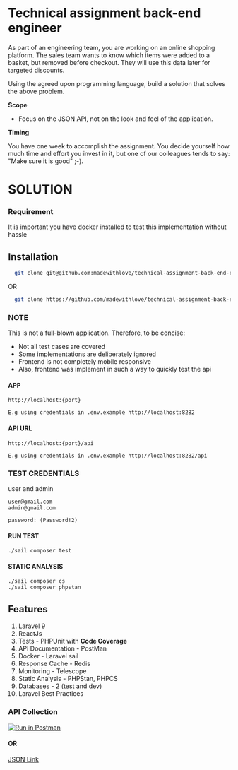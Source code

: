 # Technical assignment back-end engineer

As part of an engineering team, you are working on an online shopping platform. The sales team wants to know which items were added to a basket, but removed before checkout. They will use this data later for targeted discounts.

Using the agreed upon programming language, build a solution that solves the above problem.

**Scope**

* Focus on the JSON API, not on the look and feel of the application.

**Timing**

You have one week to accomplish the assignment. You decide yourself how much time and effort you invest in it, but one of our colleagues tends to say: "Make sure it is good" ;-).


# SOLUTION

### Requirement
It is important you have docker installed to test this implementation without hassle

## Installation
```bash
  git clone git@github.com:madewithlove/technical-assignment-back-end-engineer-chis0m.git shopper && cd shopper && ./setup.sh
````
  OR

```bash
  git clone https://github.com/madewithlove/technical-assignment-back-end-engineer-chis0m.git shopper && cd shopper && ./setup.sh
```



### NOTE
This is not a full-blown application. Therefore, to be concise:
- Not all test cases are covered
- Some implementations are deliberately ignored
- Frontend is not completely mobile responsive
- Also, frontend was implement in such a way to quickly test the api


#### APP
````
http://localhost:{port}

E.g using credentials in .env.example http://localhost:8282
````

#### API URL
````
http://localhost:{port}/api

E.g using credentials in .env.example http://localhost:8282/api
````
### TEST CREDENTIALS
user and admin
````
user@gmail.com
admin@gmail.com

password: (Password!2)
````

#### RUN TEST
````
./sail composer test
````

#### STATIC ANALYSIS
````
./sail composer cs
./sail composer phpstan
````

## Features
1. Laravel 9
2. ReactJs
3. Tests - PHPUnit with **Code Coverage**
4. API Documentation - PostMan
5. Docker - Laravel sail
6. Response Cache - Redis
7. Monitoring - Telescope
8. Static Analysis - PHPStan, PHPCS
9. Databases - 2 (test and dev)
10. Laravel Best Practices


### API Collection
[![Run in Postman](https://run.pstmn.io/button.svg)](https://www.postman.com/solar-firefly-907462/workspace/public-test-workspacke/collection/11854559-abc630db-65a6-4574-b47e-36c89a8b4b19)
#### OR
[JSON Link](https://www.getpostman.com/collections/5ffc1ebfc6a53f1ae9ff)

